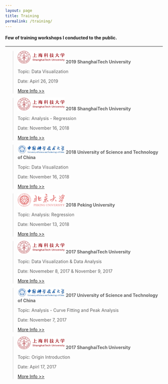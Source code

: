 ```yaml
---
layout: page
title: Training
permalink: /training/
---
```

<h4> Few of training workshops I conducted to the public. </h4>
<hr/>

<blockquote>
<img src="/static/training/SHTU.svg" alt="ShanghaiTech University" width="150" />
<strong>2019 ShanghaiTech University</strong>
<p> </p>
<p>Topic: Data Visualization</p>
<p>Date: Apirl 26, 2019</p>
<a href="http://library.shanghaitech.edu.cn/2019/0416/c4059a41606/page.htm">More Info >></a>
</blockquote>

<blockquote>
<img src="/static/training/SHTU.svg" alt="ShanghaiTech University" width="150"/>
<strong>2018 ShanghaiTech University</strong>
<p> </p>
<p>Topic: Analysis - Regression</p>
<p>Date: November 16, 2018</p>
<a href="http://library.shanghaitech.edu.cn/2018/1111/c4059a35954/page.htm">More Info >></a>
</blockquote>

<blockquote>
<img src="/static/training/USTC.svg" alt="University of Science and Technology of China" width="150"/>
<strong>2018 University of Science and Technology of China</strong>
<p> </p>
<p>Topic: Data Visualization</p>
<p>Date: November 16, 2018</p>
<a href="https://scc.ustc.edu.cn/xwgg/201811/t20181116_319904.html">More Info >></a>
</blockquote>

<blockquote>
<img src="/static/training/PKU.png" alt="Peking University" width="150"/>
<strong>2018 Peking University</strong>
<p> </p>
<p>Topic: Analysis: Regression</p>
<p>Date: November 13, 2018</p>
<a href="http://hpc.pku.edu.cn/2018110902.html">More Info >></a>
</blockquote>

<blockquote>
<img src="/static/training/SHTU.svg" alt="ShanghaiTech University" width="150" />
<strong>2017 ShanghaiTech University</strong>
<p> </p>
<p>Topic: Data Visualization & Data Analysis</p>
<p>Date: Novemeber 8, 2017 & November 9, 2017</p>
<a href="http://library.shanghaitech.edu.cn/_upload/article/files/ee/f2/fbf3b2c54516ad9d17a04212f396/2f92e79e-6440-4fb2-a1d7-3a01dc6066e4.pdf">More Info >></a>
</blockquote>

<blockquote>
<img src="/static/training/USTC.svg" alt="University of Science and Technology of China" width="150"/>
<strong>2017 University of Science and Technology of China</strong>
<p> </p>
<p>Topic: Analysis - Curve Fitting and Peak Analysis</p>
<p>Date: November 7, 2017</p>
<a href="https://scc.ustc.edu.cn/xwgg/201711/t20171110_288984.html">More Info >></a>
</blockquote>

<blockquote>
<img src="/static/training/SHTU.svg" alt="ShanghaiTech University" width="150" />
<strong>2017 ShanghaiTech University</strong>
<p> </p>
<p>Topic: Origin Introduction</p>
<p>Date: Apirl 17, 2017</p>
<a href="http://library.shanghaitech.edu.cn/_upload/article/files/38/c8/4e618c7f4eefb9cdb2162382745a/a97cccd2-bb98-4561-b900-43ae9d159ac3.pdf">More Info >></a>
</blockquote>

